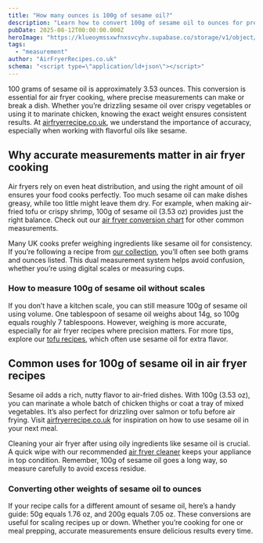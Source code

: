 ```yaml
---
title: "How many ounces is 100g of sesame oil?"
description: "Learn how to convert 100g of sesame oil to ounces for precise air fryer cooking. Get accurate measurements in seconds!"
pubDate: 2025-08-12T00:00:00.000Z
heroImage: "https://klueoymssxwfnxsvcyhv.supabase.co/storage/v1/object/public/md/how-many-ounces-is-100g-sesame-oil-7ad8ac03.webp"
tags:
  - "measurement"
author: "AirFryerRecipes.co.uk"
schema: "<script type=\"application/ld+json\"></script>"
---
```


<p>100 grams of sesame oil is approximately 3.53 ounces. This conversion is essential for air fryer cooking, where precise measurements can make or break a dish. Whether you’re drizzling sesame oil over crispy vegetables or using it to marinate chicken, knowing the exact weight ensures consistent results. At <a href=https://www.airfryerrecipe.co.uk>airfryerrecipe.co.uk</a>, we understand the importance of accuracy, especially when working with flavorful oils like sesame.</p>

<h2>Why accurate measurements matter in air fryer cooking</h2>  
<p>Air fryers rely on even heat distribution, and using the right amount of oil ensures your food cooks perfectly. Too much sesame oil can make dishes greasy, while too little might leave them dry. For example, when making air-fried tofu or crispy shrimp, 100g of sesame oil (3.53 oz) provides just the right balance. Check out our <a href=https://www.airfryerrecipe.co.uk/air-fryer-conversion-chart>air fryer conversion chart</a> for other common measurements.</p>  
<p>Many UK cooks prefer weighing ingredients like sesame oil for consistency. If you’re following a recipe from <a href=https://www.airfryerrecipe.co.uk/recipes>our collection</a>, you’ll often see both grams and ounces listed. This dual measurement system helps avoid confusion, whether you’re using digital scales or measuring cups.</p>  

<h3>How to measure 100g of sesame oil without scales</h3>  
<p>If you don’t have a kitchen scale, you can still measure 100g of sesame oil using volume. One tablespoon of sesame oil weighs about 14g, so 100g equals roughly 7 tablespoons. However, weighing is more accurate, especially for air fryer recipes where precision matters. For more tips, explore our <a href=https://www.airfryerrecipe.co.uk/recipe-category/tofu>tofu recipes</a>, which often use sesame oil for extra flavor.</p>  

<h2>Common uses for 100g of sesame oil in air fryer recipes</h2>  
<p>Sesame oil adds a rich, nutty flavor to air-fried dishes. With 100g (3.53 oz), you can marinate a whole batch of chicken thighs or coat a tray of mixed vegetables. It’s also perfect for drizzling over salmon or tofu before air frying. Visit <a href=https://www.airfryerrecipe.co.uk>airfryerrecipe.co.uk</a> for inspiration on how to use sesame oil in your next meal.</p>  
<p>Cleaning your air fryer after using oily ingredients like sesame oil is crucial. A quick wipe with our recommended <a href=https://www.airfryerrecipe.co.uk/air-fryer-cleaner>air fryer cleaner</a> keeps your appliance in top condition. Remember, 100g of sesame oil goes a long way, so measure carefully to avoid excess residue.</p>  

<h3>Converting other weights of sesame oil to ounces</h3>  
<p>If your recipe calls for a different amount of sesame oil, here’s a handy guide: 50g equals 1.76 oz, and 200g equals 7.05 oz. These conversions are useful for scaling recipes up or down. Whether you’re cooking for one or meal prepping, accurate measurements ensure delicious results every time.</p>